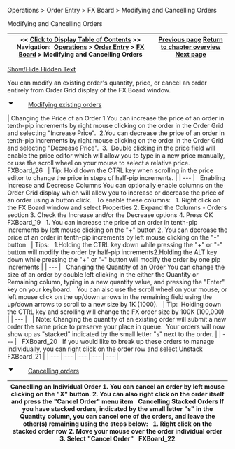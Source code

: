 ﻿


Operations \> Order Entry \> FX Board \> Modifying and Cancelling Orders






















Modifying and Cancelling Orders







| \<\< [Click to Display Table of Contents](modifying_and_cancelling_orders_fx_board.md) \>\> **Navigation:**     [Operations](operations-1.md) \> [Order Entry](order_entry-1.md) \> [FX Board](fx_board-1.md) \> Modifying and Cancelling Orders | [Previous page](submitting_orders_fx_board-1.md) [Return to chapter overview](fx_board-1.md) [Next page](managing_positions_fx_board-1.md) |
| --- | --- |




[Show/Hide Hidden Text](javascript:HMToggleExpandAll(!HMAnyToggleOpen()) "Click to open/close expanding sections")









You can modify an existing order's quantity, price, or cancel an order entirely from Order Grid display of the FX Board window.


![tog_minus](tog_minus-1.gif)        [Modifying existing orders](javascript:HMToggle('toggle','ModifyingExistingOrders','ModifyingExistingOrders_ICON'))




| Changing the Price of an Order 1\.You can increase the price of an order in tenth\-pip increments by right mouse clicking on the order in the Order Grid and selecting "Increase Price".  2\.You can decrease the price of an order in tenth\-pip increments by right mouse clicking on the order in the Order Grid and selecting "Decrease Price".  3\.  Double clicking in the price field will enable the price editor which will allow you to type in a new price manually, or use the scroll wheel on your mouse to select a relative price.   FXBoard_26     | Tip: Hold down the CTRL key when scrolling in the price editor to change the price in steps of half\-pip increments. | | --- |      Enabling Increase and Decrease Columns You can optionally enable columns on the Order Grid display which will allow you to increase or decrease the price of an order using a button click.   To enable these columns:   1\. Right click on the FX Board window and select Properties 2\. Expand the Columns \- Orders section 3\. Check the Increase and/or the Decrease options 4\. Press OK   FXBoard_19   1\. You can increase the price of an order in tenth\-pip increments by left mouse clicking on the "\+" button 2\. You can decrease the price of an order in tenth\-pip increments by left mouse clicking on the "\-" button      | Tips:   1\.Holding the CTRL key down while pressing the "\+" or "\-" button will modify the order by half\-pip increments2\.Holding the ALT key down while pressing the "\+" or "\-" button will modify the order by one pip increments | | --- |      Changing the Quantity of an Order  You can change the size of an order by double left clicking in the either the Quantity or Remaining column, typing in a new quantity value, and pressing the "Enter" key on your keyboard.   You can also use the scroll wheel on your mouse, or left mouse click on the up/down arrows in the remaining field using the up/down arrows to scroll to a new size by 1K (1000\).     | Tip:  Holding down the CTRL key and scrolling will change the FX order size by 100K (100,000\) | | --- |        | Note: Changing the quantity of an existing order will submit a new order the same price to preserve your place in queue.  Your orders will now show up as "stacked" indicated by the small letter "s" next to the order. | | --- |      FXBoard_20   If you would like to break up these orders to manage individually, you can right click on the order row and select Unstack   FXBoard_21 |
| --- | --- | --- | --- | --- |



![tog_minus](tog_minus-1.gif)        [Cancelling orders](javascript:HMToggle('toggle','CancellingOrders','CancellingOrders_ICON'))




| Cancelling an Individual Order  1\. You can cancel an order by left mouse clicking on the "X" button. 2\. You can also right click on the order itself and press the "Cancel Order" menu item   Cancelling Stacked Orders If you have stacked orders, indicated by the small letter "s" in the Quantity column, you can cancel one of the orders, and leave the other(s) remaining using the steps below:   1\. Right click on the stacked order row 2\. Move your mouse over the order individual order 3\. Select "Cancel Order"   FXBoard_22 |
| --- |










